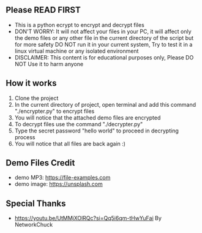 
## Please READ FIRST
- This is a python ecrypt to encrypt and decrypt files 
- DON'T WORRY: It will not affect your files in your PC, it will affect only the demo files or any other file in the current directory of the script but for more safety DO NOT run it in your current system, Try to test it in a linux virtual machine or any isolated environment
- DISCLAIMER: This content is for educational purposes only,  Please DO NOT Use it to harm anyone

## How it works
1. Clone the project
2. In the current directory of project, open terminal and add this command "./encrypter.py" to encrypt files 
3. You will notice that the attached demo files are encrypted
4. To decrypt files use the command "./decrypter.py"
5. Type the secret password "hello world" to proceed in decrypting process
6. You will notice that all files are back again :) 

## Demo Files Credit
- demo MP3: https://file-examples.com
- demo image: https://unsplash.com 

## Special Thanks
- https://youtu.be/UtMMjXOlRQc?si=Qq5i6qm-tHwYuFai By NetworkChuck 



